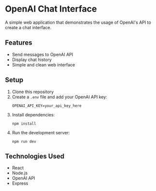 # OpenAI Chat Interface

A simple web application that demonstrates the usage of OpenAI's API to create a chat interface.

## Features
- Send messages to OpenAI API
- Display chat history
- Simple and clean web interface

## Setup
1. Clone this repository
2. Create a `.env` file and add your OpenAI API key:
   ```
   OPENAI_API_KEY=your_api_key_here
   ```
3. Install dependencies:
   ```
   npm install
   ```
4. Run the development server:
   ```
   npm run dev
   ```

## Technologies Used
- React
- Node.js
- OpenAI API
- Express 